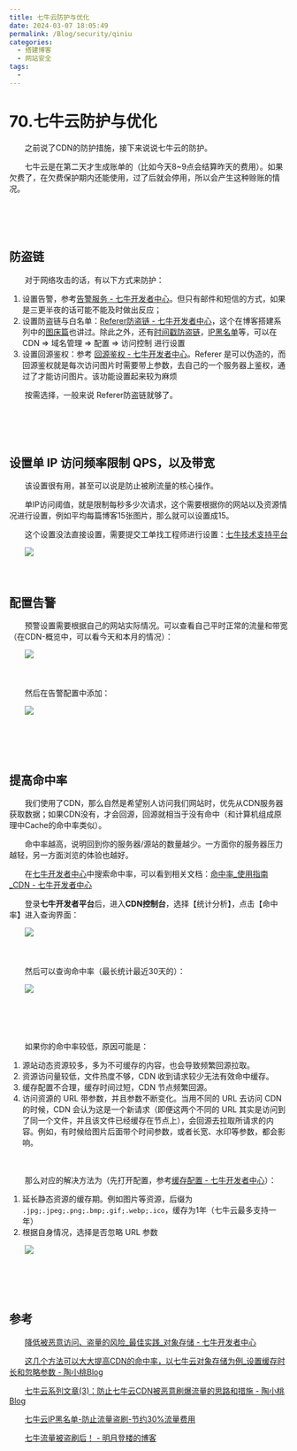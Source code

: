 ```yaml
---
title: 七牛云防护与优化
date: 2024-03-07 18:05:49
permalink: /Blog/security/qiniu
categories:
  - 搭建博客
  - 网站安全
tags:
  - 
---
```

# 70.七牛云防护与优化

　　之前说了CDN的防护措施，接下来说说七牛云的防护。

　　七牛云是在第二天才生成账单的（比如今天8~9点会结算昨天的费用）。如果欠费了，在欠费保护期内还能使用，过了后就会停用，所以会产生这种赊账的情况。
<!-- more -->
　　‍

　　‍

## 防盗链

　　对于网络攻击的话，有以下方式来防护：

1. 设置告警，参考[告警服务 - 七牛开发者中心](https://developer.qiniu.com/fusion/7093/CDN-the-alarm-service)。但只有邮件和短信的方式，如果是三更半夜的话可能不能及时做出反应；​​
2. 设置防盗链与白名单：[Referer防盗链 - 七牛开发者中心](https://developer.qiniu.com/fusion/3839/domain-name-hotlinking-prevention)，这个在博客搭建系列中的[图床篇](https://www.peterjxl.com/Blog/Qiniu/#%E9%98%B2%E7%9B%97%E9%93%BE%E5%92%8C%E7%99%BD%E5%90%8D%E5%8D%95)也讲过。除此之外，还有[时间戳防盗链](https://developer.qiniu.com/fusion/3841/timestamp-hotlinking-prevention-fusion)，[IP黑名单](https://developer.qiniu.com/fusion/4977/ip-black-and-white-list)等，可以在 CDN => 域名管理 => 配置 => 访问控制 进行设置
3. 设置回源鉴权：参考 [回源鉴权 - 七牛开发者中心](https://developer.qiniu.com/fusion/3930/back-to-the-source-authentication)。Referer 是可以伪造的，而回源鉴权就是每次访问图片时需要带上参数，去自己的一个服务器上鉴权，通过了才能访问图片。该功能设置起来较为麻烦

　　按需选择，一般来说 Referer防盗链就够了。

　　‍

　　‍

## 设置单 IP 访问频率限制 QPS，以及带宽

　　该设置很有用，甚至可以说是防止被刷流量的核心操作。

　　单IP访问阈值，就是限制每秒多少次请求，这个需要根据你的网站以及资源情况进行设置，例如平均每篇博客15张图片，那么就可以设置成15。

　　这个设置没法直接设置，需要提交工单找工程师进行设置：[七牛技术支持平台](https://support.qiniu.com/tickets)

　　​​![](https://image.peterjxl.com/blog/image-20240109112824-fyf9u7w.png)​​

　　‍

## 配置告警

　　预警设置需要根据自己的网站实际情况。可以查看自己平时正常的流量和带宽（在CDN-概览中，可以看今天和本月的情况）：

　　​​![](https://image.peterjxl.com/blog/image-20240109112749-s34pr8a.png)​​

　　‍

　　然后在告警配置中添加：

　　​​![](https://image.peterjxl.com/blog/image-20240109111727-6v925oj.png)​​

　　‍

　　‍

## 提高命中率

　　我们使用了CDN，那么自然是希望别人访问我们网站时，优先从CDN服务器获取数据；如果CDN没有，才会回源，回源就相当于没有命中（和计算机组成原理中Cache的命中率类似）。

　　命中率越高，说明回到你的服务器/源站的数量越少。一方面你的服务器压力越轻，另一方面浏览的体验也越好。

　　在[七牛开发者中心](https://developer.qiniu.com/)中搜索命中率，可以看到相关文档：[命中率_使用指南_CDN - 七牛开发者中心](https://developer.qiniu.com/fusion/5032/shooting)

　　登录**七牛开发者平台**后，进入**CDN控制台**，选择【统计分析】，点击【命中率】进入查询界面：

　　​![](https://image.peterjxl.com/blog/image-20240105205107-mw4x6ww.png)​

　　‍

　　然后可以查询命中率（最长统计最近30天的）：

　　​![](https://image.peterjxl.com/blog/image-20240105212934-tz90q8w.png)​

　　‍

　　‍

　　如果你的命中率较低，原因可能是：

1. 源站动态资源较多，多为不可缓存的内容，也会导致频繁回源拉取。
2. 资源访问量较低，文件热度不够，CDN 收到请求较少无法有效命中缓存。
3. 缓存配置不合理，缓存时间过短，CDN 节点频繁回源。
4. 访问资源的 URL 带参数，并且参数不断变化。当用不同的 URL 去访问 CDN 的时候，CDN 会认为这是一个新请求（即便这两个不同的 URL 其实是访问到了同一个文件，并且该文件已经缓存在节点上），会回源去拉取所请求的内容。例如，有时候给图片后面带个时间参数，或者长宽、水印等参数，都会影响。

　　‍

　　那么对应的解决方法为（先打开配置，参考[缓存配置 - 七牛开发者中心](https://developer.qiniu.com/fusion/4944/cache-configuration)）：

1. 延长静态资源的缓存期。例如图片等资源，后缀为 `.jpg;.jpeg;.png;.bmp;.gif;.webp;.ico`​，缓存为1年（七牛云最多支持一年）
2. 根据自身情况，选择是否忽略 URL 参数

　　​![](https://image.peterjxl.com/blog/image-20240105212357-ntwzk2i.png)​

　　‍

　　‍

## 参考

　　[降低被恶意访问、盗量的风险_最佳实践_对象存储 - 七牛开发者中心](https://developer.qiniu.com/kodo/12022/reduce-the-risk-of-be-malicious-access-stolen)

　　[这几个方法可以大大提高CDN的命中率，以七牛云对象存储为例_设置缓存时长和忽略参数 - 陶小桃Blog](https://www.52txr.cn/2022/cndhit.html)

　　[七牛云系列文章(3)：防止七牛云CDN被恶意刷爆流量的思路和措施 - 陶小桃Blog](https://www.52txr.cn/2023/proqn.html)

　　[七牛云IP黑名单-防止流量盗刷-节约30%流量费用](https://www.itzjj.com/html/article-220-1.html)

　　[七牛流量被盗刷后！ - 明月登楼的博客](https://www.imydl.com/wzjs/4952.html/comment-page-2/?ydreferer=aHR0cHM6Ly93d3cuaW15ZGwuY29tL3d6anMvNDk1Mi5odG1s)
